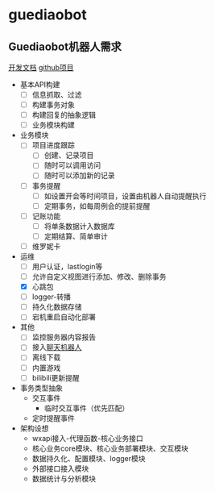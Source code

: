 # guediaobot
## Guediaobot机器人需求
[开发文档](https://wxpy.readthedocs.io/zh/latest/index.html)
[github项目](https://github.com/youfou/wxpy)
- 基本API构建
  - [ ] 信息抓取、过滤
  - [ ] 构建事务对象
  - [ ] 构建回复的抽象逻辑
  - [ ] 业务模块构建
- 业务模块
  - [ ] 项目进度跟踪
    - [ ] 创建、记录项目
    - [ ] 随时可以调用访问
    - [ ] 随时可以添加新的记录
  - [ ] 事务提醒
    - [ ] 如设置开会等时间项目，设置由机器人自动提醒执行
    - [ ] 定期事务，如每周例会的提前提醒
  - [ ] 记账功能
    - [ ] 将单条数据计入数据库
    - [ ] 定期结算、简单审计
  - [ ] 维罗妮卡
- 运维
  - [ ] 用户认证，lastlogin等
  - [ ] 允许自定义视图进行添加、修改、删除事务
  - [x] 心跳包
  - [ ] logger-转播
  - [ ] 持久化数据存储
  - [ ] 宕机重启自动化部署
- 其他
  - [ ] 监控服务器内容报告
  - [ ] 接入[聊天机器人](http://www.tuling123.com/)
  - [ ] 离线下载
  - [ ] 内置游戏
  - [ ] bilibili更新提醒

- 事务类型抽象
  - 交互事件
    - 临时交互事件（优先匹配）
  - 定时提醒事件
- 架构设想
  - wxapi接入-代理函数-核心业务接口
  - 核心业务core模块、核心业务部署模块、交互模块
  - 数据持久化、配置模块、logger模块
  - 外部接口接入模块
  - 数据统计与分析模块
